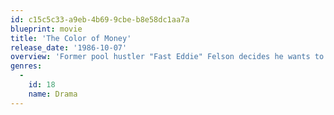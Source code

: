 ```yaml
---
id: c15c5c33-a9eb-4b69-9cbe-b8e58dc1aa7a
blueprint: movie
title: 'The Color of Money'
release_date: '1986-10-07'
overview: 'Former pool hustler "Fast Eddie" Felson decides he wants to return to the game by taking a pupil. He meets talented but green Vincent Lauria and proposes a partnership. As they tour pool halls, Eddie teaches Vincent the tricks of scamming, but he eventually grows frustrated with Vincent''s showboat antics, leading to an argument and a falling-out. Eddie takes up playing again and soon crosses paths with Vincent as an opponent.'
genres:
  -
    id: 18
    name: Drama
---
```

